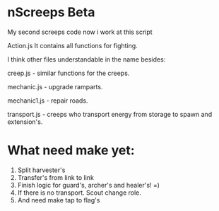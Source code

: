 # nScreeps Beta
My second screeps code now i work at this script

Action.js It contains all functions for fighting.

I think other files understandable in the name besides:

creep.js - similar functions for the creeps.

mechanic.js - upgrade ramparts.

mechanic1.js - repair roads.

transport.js - creeps who transport energy from storage to spawn and extension's.

# What need make yet:
1. Split harvester's
2. Transfer's from link to link
3. Finish logic for guard's, archer's and healer's! =)
4. If there is no transport. Scout change role.
5. And need make tap to flag's
